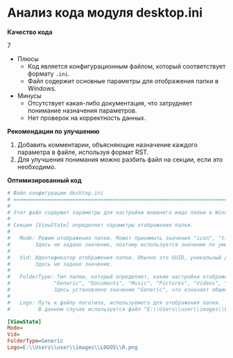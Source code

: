 # Анализ кода модуля desktop.ini

**Качество кода**

7
- Плюсы
    - Код является конфигурационным файлом, который соответствует формату `.ini`.
    - Файл содержит основные параметры для отображения папки в Windows.
- Минусы
    - Отсутствует какая-либо документация, что затрудняет понимание назначения параметров.
    - Нет проверок на корректность данных.

**Рекомендации по улучшению**

1. Добавить комментарии, объясняющие назначение каждого параметра в файле, используя формат RST.
2. Для улучшения понимания можно разбить файл на секции, если это необходимо.

**Оптимизированный код**
```ini
# Файл конфигурации desktop.ini
# ==========================================================================================
#
# Этот файл содержит параметры для настройки внешнего вида папки в Windows.
#
# Секция [ViewState] определяет параметры отображения папки.
#
#   Mode: Режим отображения папки. Может принимать значения "icon", "tile", "list", "details" и т. д.
#        Здесь не задано значение, поэтому используется значение по умолчанию.
#
#   Vid: Идентификатор отображения папки. Обычно это GUID, уникальный для каждого представления папки.
#        Здесь не задано значение.
#
#   FolderType: Тип папки, который определяет, какие настройки отображения будут применены. Может принимать значения
#              "Generic", "Documents", "Music", "Pictures", "Videos", "Downloads" и т.д.
#              Здесь установлено значение "Generic", что означает общие настройки для папки.
#
#   Logo: Путь к файлу логотипа, используемого для отображения папки.
#         В данном случае используется файл "E:\\Users\\user\\images\\LOGOS\\R.png".

[ViewState]
Mode=
Vid=
FolderType=Generic
Logo=E:\\Users\\user\\images\\LOGOS\\R.png
```